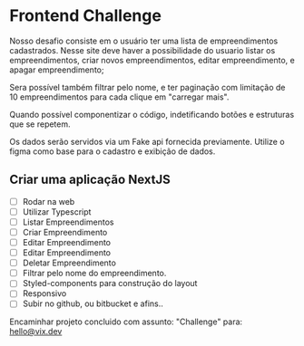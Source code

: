 # Frontend Challenge
Nosso desafio consiste em o usuário ter uma lista de empreendimentos cadastrados. Nesse site deve haver a possibilidade do usuario listar os empreendimentos, criar novos empreendimentos, editar empreendimento, e apagar empreendimento;

Sera possível também filtrar pelo nome, e ter paginação com limitação de 10 empreendimentos para cada clique em "carregar mais".

Quando possível componentizar o código, indetificando botões e estruturas que se repetem.

Os dados serão servidos via um Fake api fornecida previamente.
Utilize o figma como base para o cadastro e exibição de dados.

## Criar uma aplicação NextJS
- [ ] Rodar na web
- [ ] Utilizar Typescript
- [ ] Listar Empreendimentos
- [ ] Criar Empreendimento
- [ ] Editar Empreendimento
- [ ] Editar Empreendimento
- [ ] Deletar Empreendimento
- [ ] Filtrar pelo nome do empreendimento.
- [ ] Styled-components para construção do layout 
- [ ] Responsivo
- [ ] Subir no github, ou bitbucket e afins..

Encaminhar projeto concluido com assunto: "Challenge" para: hello@vix.dev
